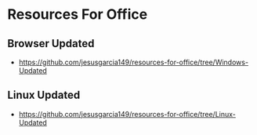 # Resources For Office

## Browser Updated
- https://github.com/jesusgarcia149/resources-for-office/tree/Windows-Updated

## Linux Updated
- https://github.com/jesusgarcia149/resources-for-office/tree/Linux-Updated
